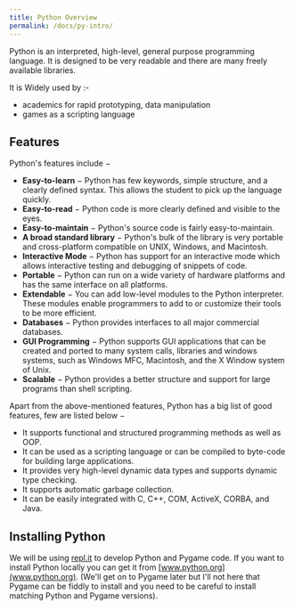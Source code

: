 ```yaml
---
title: Python Overview
permalink: /docs/py-intro/
---
```


Python is an interpreted, high-level, general purpose programming language. It is designed to be very readable and there are many freely available libraries.  

It is Widely used by :- 
* academics for rapid prototyping, data manipulation
* games as a scripting language

## Features

Python's features include −  
* **Easy-to-learn** − Python has few keywords, simple structure, and a clearly defined syntax. This allows the student to pick up the language quickly.
* **Easy-to-read** − Python code is more clearly defined and visible to the eyes.
* **Easy-to-maintain** − Python's source code is fairly easy-to-maintain.
* **A broad standard library** − Python's bulk of the library is very portable and cross-platform compatible on UNIX, Windows, and Macintosh.
* **Interactive Mode** − Python has support for an interactive mode which allows interactive testing and debugging of snippets of code.
* **Portable** − Python can run on a wide variety of hardware platforms and has the same interface on all platforms.
* **Extendable** − You can add low-level modules to the Python interpreter. These modules enable programmers to add to or customize their tools to be more efficient.
* **Databases** − Python provides interfaces to all major commercial databases.
* **GUI Programming** − Python supports GUI applications that can be created and ported to many system calls, libraries and windows systems, such as Windows MFC, Macintosh, and the X Window system of Unix.
* **Scalable** − Python provides a better structure and support for large programs than shell scripting.

Apart from the above-mentioned features, Python has a big list of good features, few are listed below −  
* It supports functional and structured programming methods as well as OOP.
* It can be used as a scripting language or can be compiled to byte-code for building large applications.
* It provides very high-level dynamic data types and supports dynamic type checking.
* It supports automatic garbage collection.
* It can be easily integrated with C, C++, COM, ActiveX, CORBA, and Java.

## Installing Python
We will be using [repl.it](https://repl.it/~) to develop Python and Pygame code. 
If you want to install Python locally you can get it from [www.python.org](www.python.org).  (We'll get on to Pygame later but I'll not here that Pygame can be fiddly to install and you need to be careful to install matching Python and Pygame versions). 


